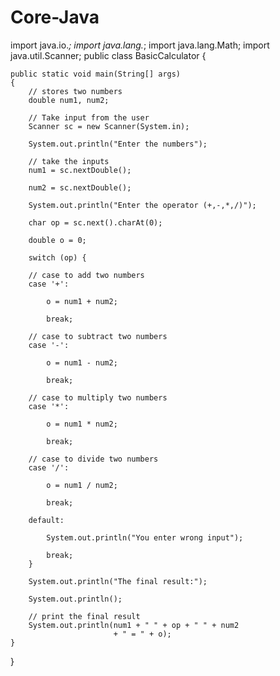# Core-Java
import java.io.*;
import java.lang.*;
import java.lang.Math;
import java.util.Scanner;
public class BasicCalculator {
  
    public static void main(String[] args)
    {
        // stores two numbers
        double num1, num2;
  
        // Take input from the user
        Scanner sc = new Scanner(System.in);
  
        System.out.println("Enter the numbers");
  
        // take the inputs
        num1 = sc.nextDouble();
  
        num2 = sc.nextDouble();
  
        System.out.println("Enter the operator (+,-,*,/)");
  
        char op = sc.next().charAt(0);
  
        double o = 0;
  
        switch (op) {
  
        // case to add two numbers
        case '+':
  
            o = num1 + num2;
  
            break;
  
        // case to subtract two numbers
        case '-':
  
            o = num1 - num2;
  
            break;
  
        // case to multiply two numbers
        case '*':
  
            o = num1 * num2;
  
            break;
  
        // case to divide two numbers
        case '/':
  
            o = num1 / num2;
  
            break;
  
        default:
  
            System.out.println("You enter wrong input");
  
            break;
        }
  
        System.out.println("The final result:");
  
        System.out.println();
  
        // print the final result
        System.out.println(num1 + " " + op + " " + num2
                           + " = " + o);
    }
}
